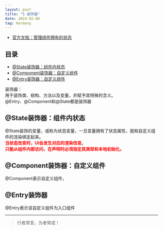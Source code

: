 ```yaml
---
layout: post
title: "5 装饰器"
date: 2024-02-06
tag: Harmony
---
```


- [官方文档：管理组件拥有的状态](https://developer.huawei.com/consumer/cn/doc/harmonyos-guides/a1_u7406_u7ec4_u4ef6_u62e5_u6709_u7684_u72b6_u6001-0000001820879585)




## 目录
- [@State装饰器：组件内状态](#content1)   
- [@Component装饰器：自定义组件](#content2)   
- [@Entry装饰器：自定义组件](#content3)   




装饰器：    
用于装饰类、结构、方法以及变量，并赋予其特殊的含义。   
@Entry、@Component和@State都是装饰器    



<!-- ************************************************ -->
## <a id="content1">@State装饰器：组件内状态</a>

@State装饰的变量，或称为状态变量，一旦变量拥有了状态属性，就和自定义组件的渲染绑定起来。<br>
<span style="color:red;font-weight:bold;">当状态改变时，UI会发生对应的渲染改变</span>。<br> 
<span style="color:red;font-weight:bold;">只能从组件内部访问，在声明时必须指定其类型和本地初始化。</span><br>



<!-- ************************************************ -->
## <a id="content2">@Component装饰器：自定义组件</a>

@Component表示自定义组件，



<!-- ************************************************ -->
## <a id="content3">@Entry装饰器</a>

@Entry表示该自定义组件为入口组件






----------
>  行者常至，为者常成！


